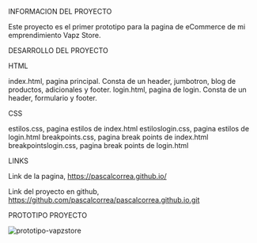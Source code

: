 INFORMACION DEL PROYECTO 

Este proyecto es el primer prototipo para la pagina de eCommerce de mi emprendimiento Vapz Store. 

DESARROLLO DEL PROYECTO

HTML

index.html, pagina principal. Consta de un header, jumbotron, blog de productos, adicionales y footer.
login.html, pagina de login. Consta de un header, formulario y footer. 

CSS

estilos.css, pagina estilos de index.html
estiloslogin.css, pagina estilos de login.html
breakpoints.css, pagina break points de index.html
breakpointslogin.css, pagina break points de login.html

LINKS

Link de la pagina, https://pascalcorrea.github.io/

Link del proyecto en github, https://github.com/pascalcorrea/pascalcorrea.github.io.git

PROTOTIPO PROYECTO

![prototipo-vapzstore](https://user-images.githubusercontent.com/98128852/188976093-4d44abd1-3276-4348-a552-383f54fed981.png)



